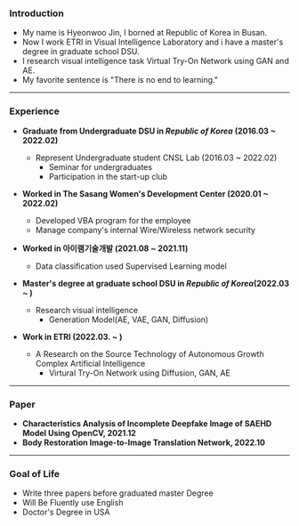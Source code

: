 ### **Introduction**

* My name is Hyeonwoo Jin, I borned at Republic of Korea in Busan.
* Now I work ETRI in Visual Intelligence Laboratory  and i have a master's degree in graduate school DSU.
* I research visual intelligence task Virtual Try-On Network using GAN and AE.
* My favorite sentence is "There is no end to learning."

---

### **Experience**

* **Graduate from Undergraduate DSU in *Republic of Korea* (2016.03 ~ 2022.02)**
    * Represent Undergraduate student CNSL Lab (2016.03 ~ 2022.02)
        * Seminar for undergraduates
        * Participation in the start-up club

* **Worked in The Sasang Women's Development Center (2020.01 ~ 2022.02)**
    * Developed VBA program for the employee
    * Manage company's internal Wire/Wireless network security

* **Worked in 아이램기술개발 (2021.08 ~ 2021.11)**
    * Data classification used Supervised Learning model

* **Master's degree at graduate school DSU in *Republic of Korea*(2022.03 ~ )**
    * Research visual intelligence
        * Generation Model(AE, VAE, GAN, Diffusion) 

* **Work in ETRI (2022.03. ~ )**
    * A Research on the Source Technology of Autonomous Growth Complex Artificial Intelligence
        * Virtural Try-On Network using Diffusion, GAN, AE

---

### **Paper**

* **Characteristics Analysis of Incomplete Deepfake Image of SAEHD Model Using OpenCV, 2021.12**
* **Body Restoration Image-to-Image Translation Network, 2022.10**

---

### **Goal of Life**

* Write three papers before graduated master Degree
* Will Be Fluently use English
* Doctor's Degree in USA
